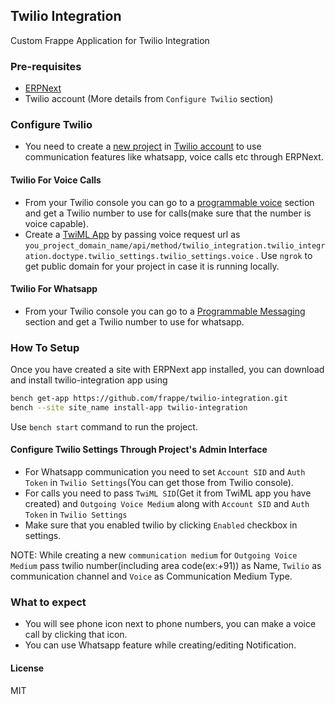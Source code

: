 ## Twilio Integration

Custom Frappe Application for Twilio Integration

### Pre-requisites
- [ERPNext](https://docs.erpnext.com/docs/user/manual/en/introduction/getting-started-with-erpnext#4-install-erpnext-on-your-unixlinuxmac-machine
)
- Twilio account (More details from `Configure Twilio` section)

### Configure Twilio
* You need to create a [new project](https://www.twilio.com/console/projects/create)  in [Twilio account](https://www.twilio.com/) to use communication features like whatsapp, voice calls etc through ERPNext.

#### Twilio For Voice Calls
* From your Twilio console you can go to a [programmable voice](https://www.twilio.com/console/voice/dashboard) section and get a Twilio number to use for calls(make sure that the number is voice capable).
* Create a [TwiML App](https://www.twilio.com/console/voice/twiml/apps/create) by passing voice request url as `you_project_domain_name/api/method/twilio_integration.twilio_integration.doctype.twilio_settings.twilio_settings.voice` . Use `ngrok` to get  public domain for your project in case it is running locally.

#### Twilio For Whatsapp
* From your Twilio console you can go to a [Programmable Messaging](https://www.twilio.com/console/sms/dashboard) section and get a Twilio number to use for whatsapp.


### How To Setup
Once you have created a site with ERPNext app installed, you can download and install twilio-integration app using

```bash
bench get-app https://github.com/frappe/twilio-integration.git
bench --site site_name install-app twilio-integration
```

Use `bench start` command to run the project.

#### Configure Twilio Settings Through Project's Admin Interface
* For Whatsapp communication you need to set `Account SID` and `Auth Token` in `Twilio Settings`(You can get those from Twilio console).
* For calls you need to pass `TwiML SID`(Get it from TwiML app you have created) and `Outgoing Voice Medium` along with `Account SID` and `Auth Token` in `Twilio Settings`
* Make sure that you enabled twilio by clicking `Enabled` checkbox in settings.

NOTE: While creating a new `communication medium` for `Outgoing Voice Medium` pass twilio number(including area code(ex:+91)) as Name, `Twilio` as communication channel and `Voice` as Communication Medium Type.

### What to expect
* You will see phone icon next to phone numbers, you can make a voice call by clicking that icon. 
* You can use Whatsapp feature while creating/editing Notification.

#### License

MIT
